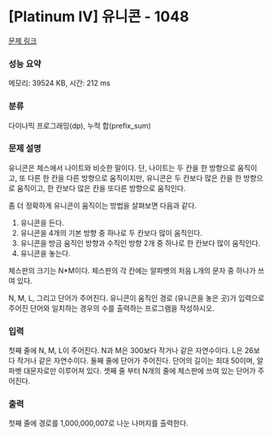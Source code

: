 # [Platinum IV] 유니콘 - 1048 

[문제 링크](https://www.acmicpc.net/problem/1048) 

### 성능 요약

메모리: 39524 KB, 시간: 212 ms

### 분류

다이나믹 프로그래밍(dp), 누적 합(prefix_sum)

### 문제 설명

<p>유니콘은 체스에서 나이트와 비슷한 말이다. 단, 나이트는 두 칸을 한 방향으로 움직이고, 또 다른 한 칸을 다른 방향으로  움직이지만, 유니콘은 두 칸보다 많은 칸을 한 방향으로 움직이고, 한 칸보다 많은 칸을 또다른 방향으로 움직인다.</p>

<p>좀 더 정확하게 유니콘이 움직이는 방법을 살펴보면 다음과 같다.</p>

<ol>
	<li>유니콘을 든다.</li>
	<li>유니콘을 4개의 기본 방향 중 하나로 두 칸보다 많이 움직인다.</li>
	<li>유니콘을 방금 움직인 방향과 수직인 방향 2개 중 하나로 한 칸보다 많이 움직인다.</li>
	<li>유니콘을 놓는다.</li>
</ol>

<p>체스판의 크기는 N*M이다. 체스판의 각 칸에는 알파벳의 처음 L개의 문자 중 하나가 쓰여 있다.</p>

<p>N, M, L, 그리고 단어가 주어진다. 유니콘이 움직인 경로 (유니콘을 놓은 곳)가 입력으로 주어진 단어와 일치하는 경우의 수를 출력하는 프로그램을 작성하시오.</p>

### 입력 

 <p>첫째 줄에 N, M, L이 주어진다. N과 M은 300보다 작거나 같은 자연수이다. L은 26보다 작거나 같은 자연수이다. 둘째 줄에 단어가 주어진다. 단어의 길이는 최대 50이며, 알파벳 대문자로만 이루어져 있다. 셋째 줄 부터 N개의 줄에 체스판에 쓰여 있는 단어가 주어진다.</p>

### 출력 

 <p>첫째 줄에 경로를 1,000,000,007로 나눈 나머지를 출력한다.</p>

